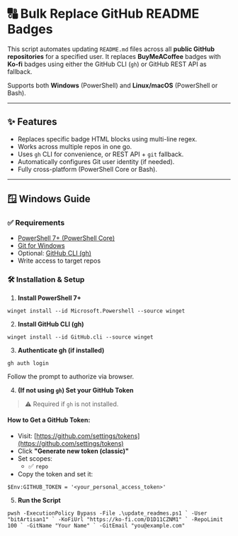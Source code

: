 # 🔠 Bulk Replace GitHub README Badges

This script automates updating `README.md` files across all **public GitHub repositories** for a specified user. It replaces **BuyMeACoffee** badges with **Ko‑fi** badges using either the GitHub CLI (`gh`) or GitHub REST API as fallback.

Supports both **Windows** (PowerShell) and **Linux/macOS** (PowerShell or Bash).

---

## ✨ Features

- Replaces specific badge HTML blocks using multi-line regex.
- Works across multiple repos in one go.
- Uses `gh` CLI for convenience, or REST API + `git` fallback.
- Automatically configures Git user identity (if needed).
- Fully cross-platform (PowerShell Core or Bash).

---

## 🪟 Windows Guide

### ✅ Requirements

- [PowerShell 7+ (PowerShell Core)](https://learn.microsoft.com/en-us/powershell/scripting/install/installing-powershell)
- [Git for Windows](https://git-scm.com/)
- Optional: [GitHub CLI (gh)](https://cli.github.com/)
- Write access to target repos

### 🛠️ Installation & Setup

1. **Install PowerShell 7+**

```winget install --id Microsoft.Powershell --source winget```

2. **Install GitHub CLI (gh)**

```winget install --id GitHub.cli --source winget```

3. **Authenticate gh (if installed)**

```gh auth login```

Follow the prompt to authorize via browser.

4. **(If not using `gh`) Set your GitHub Token**

> ⚠️ Required if `gh` is not installed.

#### How to Get a GitHub Token:

- Visit: [https://github.com/settings/tokens](https://github.com/settings/tokens)
- Click **"Generate new token (classic)"**
- Set scopes:
  - ✅ `repo`
- Copy the token and set it:

```$Env:GITHUB_TOKEN = '<your_personal_access_token>'```

5. **Run the Script**
```
pwsh -ExecutionPolicy Bypass -File .\update_readmes.ps1 ` -User "bitArtisan1" ` -KoFiUrl "https://ko-fi.com/D1D11CZNM1" ` -RepoLimit 100 ` -GitName "Your Name" ` -GitEmail "you@example.com"
```
